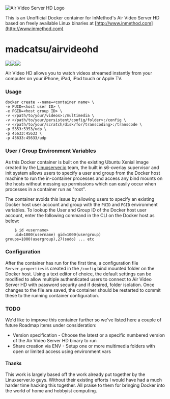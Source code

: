 ![Air Video Server HD Logo](http://inmethod.com/airvideohd/images/icon@2x.png)

This is an Unofficial Docker container for InMethod's Air Video Server HD based on freely available Linux binaries at [http://www.inmethod.com](http://www.inmethod.com)

# madcatsu/airvideohd

[![](https://images.microbadger.com/badges/version/madcatsu/airvideohd.svg)](https://microbadger.com/images/madcatsu/airvideohd "Get your own version badge on microbadger.com")[![](https://images.microbadger.com/badges/image/madcatsu/airvideohd.svg)](https://microbadger.com/images/madcatsu/airvideohd "Get your own image badge on microbadger.com")[![](https://img.shields.io/badge/build-passing-brightgreen.svg)](https://hub.docker.com/r/madcatsu/airvideohd/builds/)

Air Video HD allows you to watch videos streamed instantly from your computer on your iPhone, iPad, iPod touch or Apple TV.

### Usage

```
docker create --name=<container name> \
-e PUID=<host user ID> \
-e PGID=<host group ID> \
-v </path/to/your/videos>:/multimedia \
-v </path/to/your/persistent/config/folder>:/config \
-v </path/to/your/scratch/disk/for/transcoding>:/transcode \
-p 5353:5353/udp \
-p 45633:45633 \
-p 45633:45633/udp
```

### User / Group Environment Variables
As this Docker container is built on the existing Ubuntu Xenial image created by the [Linuxserver.io](https://www.linuxserver.io/) team, the built in s6-overlay supervisor and init system allows users to specify a user and group from the Docker host machine to run the in-container processes and access any bind mounts on the hosts without messing up permissions which can easily occur when processes in a container run as "root".

The container avoids this issue by allowing users to specify an existing Docker host user account and group with the `PUID` and `PGID` environment variables. To lookup the User and Group ID of the Docker host user account, enter the following command in the CLI on the Docker host as below:

```
    $ id <username>
    uid=1000(username) gid=1000(usergroup) groups=1000(usergroup),27(sudo) ... etc
```

### Configuration
After the container has run for the first time, a configuration file `Server.properties` is created in the `/config` bind mounted folder on the Docker host. Using a text editor of choice, the default settings can be modified to allow multiple authenticated users to connect to Air Video Server HD with password security and if desired, folder isolation. Once changes to the file are saved, the container should be restarted to commit these to the running container configuration.

### TODO
We'd like to improve this container further so we've listed here a couple of future Roadmap items under consideration:
+ Version specification - Choose the latest or a specific numbered version of the Air Video Server HD binary to run
+ Share creation via ENV - Setup one or more multimedia folders with open or limited access using environment vars

#### Thanks
This work is largely based off the work already put together by the Linuxserver.io guys. Without their existing efforts I would have had a much harder time hacking this together. All praise to them for bringing Docker into the world of home and hobbyist computing.
